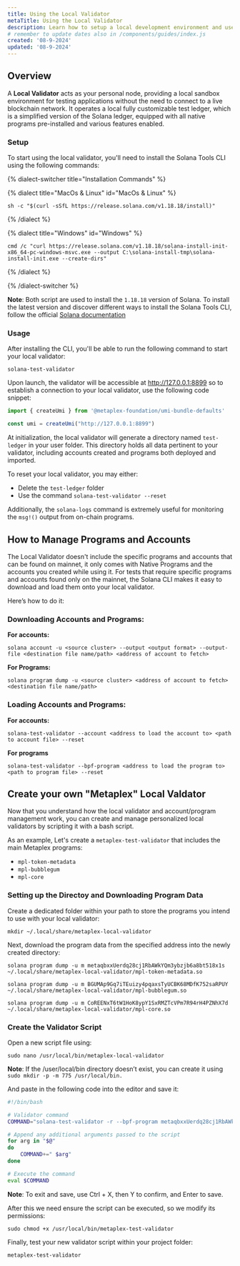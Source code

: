 ```yaml
---
title: Using the Local Validator
metaTitle: Using the Local Validator
description: Learn how to setup a local development environment and use a local validator
# remember to update dates also in /components/guides/index.js
created: '08-9-2024'
updated: '08-9-2024'
---
```


## Overview

A **Local Validator** acts as your personal node, providing a local sandbox environment for testing applications without the need to connect to a live blockchain network. It operates a local fully customizable test ledger, which is a simplified version of the Solana ledger, equipped with all native programs pre-installed and various features enabled.

### Setup 

To start using the local validator, you'll need to install the Solana Tools CLI using the following commands:

{% dialect-switcher title="Installation Commands" %}

{% dialect title="MacOs & Linux" id="MacOs & Linux" %}

```
sh -c "$(curl -sSfL https://release.solana.com/v1.18.18/install)"
```

{% /dialect %}

{% dialect title="Windows" id="Windows" %}

```
cmd /c "curl https://release.solana.com/v1.18.18/solana-install-init-x86_64-pc-windows-msvc.exe --output C:\solana-install-tmp\solana-install-init.exe --create-dirs"
```

{% /dialect %}

{% /dialect-switcher %}

**Note**: Both script are used to install the `1.18.18` version of Solana. To install the latest version and discover different ways to install the Solana Tools CLI, follow the official [Solana documentation](https://docs.solanalabs.com/cli/install)

### Usage

After installing the CLI, you'll be able to run the following command to start your local validator:

```
solana-test-validator
```

Upon launch, the validator will be accessible at http://127.0.0.1:8899 so to establish a connection to your local validator, use the following code snippet:

```ts
import { createUmi } from '@metaplex-foundation/umi-bundle-defaults'

const umi = createUmi("http://127.0.0.1:8899")
```

At initialization, the local validator will generate a directory named `test-ledger` in your user folder. This directory holds all data pertinent to your validator, including accounts created and programs both deployed and imported. 

To reset your local validator, you may either:
- Delete the `test-ledger` folder
- Use the command `solana-test-validator --reset`

Additionally, the `solana-logs` command is extremely useful for monitoring the `msg!()` output from on-chain programs.

## How to Manage Programs and Accounts

The Local Validator doesn't include the specific programs and accounts that can be found on mainnet, it only comes with Native Programs and the accounts you created while using it. For tests that require specific programs and accounts found only on the mainnet, the Solana CLI makes it easy to download and load them onto your local validator.

Here’s how to do it:

### Downloading Accounts and Programs:

**For accounts:**
```
solana account -u <source cluster> --output <output format> --output-file <destination file name/path> <address of account to fetch>
```
**For Programs:**
```
solana program dump -u <source cluster> <address of account to fetch> <destination file name/path>
```

### Loading Accounts and Programs:

**For accounts:**
```
solana-test-validator --account <address to load the account to> <path to account file> --reset
```
**For programs**
```
solana-test-validator --bpf-program <address to load the program to> <path to program file> --reset
```

## Create your own "Metaplex" Local Valdator

Now that you understand how the local validator and account/program management work, you can create and manage personalized local validators by scripting it with a bash script.

As an example, Let's create a `metaplex-test-validator` that includes the main Metaplex programs:
- `mpl-token-metadata`
- `mpl-bubblegum`
- `mpl-core`

### Setting up the Directoy and Downloading Program Data

Create a dedicated folder within your path to store the programs you intend to use with your local validator:

```
mkdir ~/.local/share/metaplex-local-validator
```

Next, download the program data from the specified address into the newly created directory:

```
solana program dump -u m metaqbxxUerdq28cj1RbAWkYQm3ybzjb6a8bt518x1s ~/.local/share/metaplex-local-validator/mpl-token-metadata.so
```
```
solana program dump -u m BGUMAp9Gq7iTEuizy4pqaxsTyUCBK68MDfK752saRPUY ~/.local/share/metaplex-local-validator/mpl-bubblegum.so
```
```
solana program dump -u m CoREENxT6tW1HoK8ypY1SxRMZTcVPm7R94rH4PZNhX7d ~/.local/share/metaplex-local-validator/mpl-core.so
```

### Create the Validator Script

Open a new script file using:

```
sudo nano /usr/local/bin/metaplex-local-validator
```

**Note**: If the /user/local/bin directory doesn’t exist, you can create it using `sudo mkdir -p -m 775 /usr/local/bin.`

And paste in the following code into the editor and save it:

```bash
#!/bin/bash

# Validator command
COMMAND="solana-test-validator -r --bpf-program metaqbxxUerdq28cj1RbAWkYQm3ybzjb6a8bt518x1s ~/.local/share/metaplex-local-validator/mpl-token-metadata.so --bpf-program BGUMAp9Gq7iTEuizy4pqaxsTyUCBK68MDfK752saRPUY ~/.local/share/metaplex-local-validator/mpl-bubblegum.so --bpf-program CoREENxT6tW1HoK8ypY1SxRMZTcVPm7R94rH4PZNhX7d ~/.local/share/metaplex-local-validator/mpl-core.so"

# Append any additional arguments passed to the script
for arg in "$@"
do
    COMMAND+=" $arg"
done

# Execute the command
eval $COMMAND
```

**Note**: To exit and save, use Ctrl + X, then Y to confirm, and Enter to save.

After this we need ensure the script can be executed, so we modify its permissions:

```
sudo chmod +x /usr/local/bin/metaplex-test-validator
```

Finally, test your new validator script within your project folder:

```
metaplex-test-validator
```